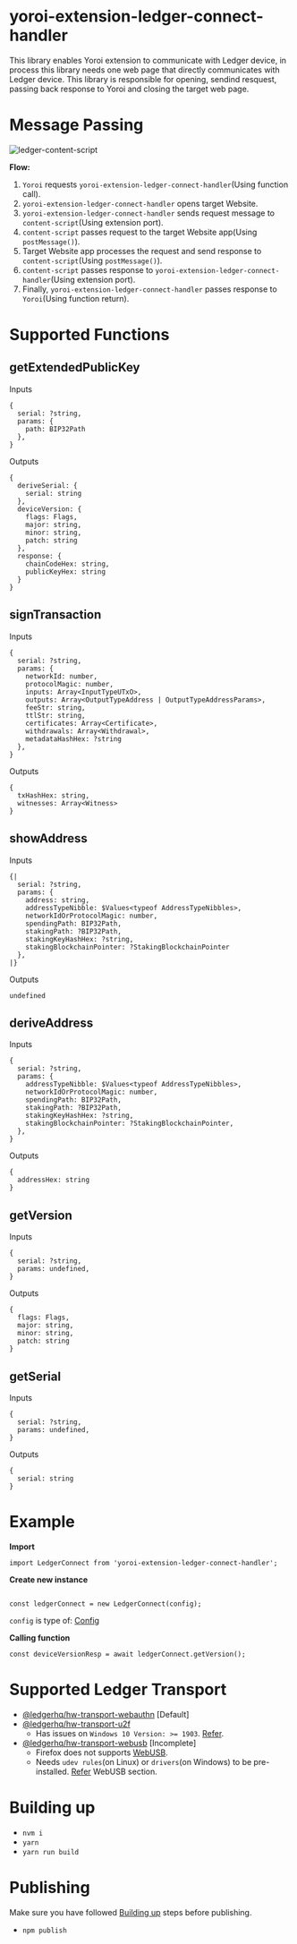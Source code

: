 # yoroi-extension-ledger-connect-handler
This library enables Yoroi extension to communicate with Ledger device, in process this library needs one web page that directly communicates with Ledger device.
This library is responsible for opening, sendind resquest, passing back response to Yoroi and closing the target web page.

# Message Passing
![ledger-content-script](https://user-images.githubusercontent.com/19986226/66384568-f77fff00-e9f9-11e9-9d1d-dfe4b8afc5fc.png)

**Flow:**
1. `Yoroi` requests `yoroi-extension-ledger-connect-handler`(Using function call).
2. `yoroi-extension-ledger-connect-handler` opens target Website.
3. `yoroi-extension-ledger-connect-handler` sends request message to `content-script`(Using extension port).
4. `content-script` passes request to the target Website app(Using `postMessage()`).
5. Target Website app processes the request and send response to `content-script`(Using `postMessage()`).
6. `content-script` passes response to `yoroi-extension-ledger-connect-handler`(Using extension port).
7. Finally, `yoroi-extension-ledger-connect-handler` passes response to `Yoroi`(Using function return).

# Supported Functions

## getExtendedPublicKey

Inputs
```
{
  serial: ?string,
  params: {
    path: BIP32Path
  },
}
```
Outputs
```
{
  deriveSerial: {
    serial: string
  },
  deviceVersion: {
    flags: Flags,
    major: string,
    minor: string,
    patch: string
  },
  response: {
    chainCodeHex: string,
    publicKeyHex: string
  }
}
```

## signTransaction

Inputs
```
{
  serial: ?string,
  params: {
    networkId: number,
    protocolMagic: number,
    inputs: Array<InputTypeUTxO>,
    outputs: Array<OutputTypeAddress | OutputTypeAddressParams>,
    feeStr: string,
    ttlStr: string,
    certificates: Array<Certificate>,
    withdrawals: Array<Withdrawal>,
    metadataHashHex: ?string
  },
}
```
Outputs
```
{
  txHashHex: string,
  witnesses: Array<Witness>
}
```

## showAddress

Inputs
```
{|
  serial: ?string,
  params: {
    address: string,
    addressTypeNibble: $Values<typeof AddressTypeNibbles>,
    networkIdOrProtocolMagic: number,
    spendingPath: BIP32Path,
    stakingPath: ?BIP32Path,
    stakingKeyHashHex: ?string,
    stakingBlockchainPointer: ?StakingBlockchainPointer
  },
|}
```
Outputs
```
undefined
```

## deriveAddress

Inputs
```
{
  serial: ?string,
  params: {
    addressTypeNibble: $Values<typeof AddressTypeNibbles>,
    networkIdOrProtocolMagic: number,
    spendingPath: BIP32Path,
    stakingPath: ?BIP32Path,
    stakingKeyHashHex: ?string,
    stakingBlockchainPointer: ?StakingBlockchainPointer,
  },
}
```
Outputs
```
{
  addressHex: string
}
```

## getVersion

Inputs
```
{
  serial: ?string,
  params: undefined,
}
```
Outputs
```
{
  flags: Flags,
  major: string,
  minor: string,
  patch: string
}
```

## getSerial

Inputs
```
{
  serial: ?string,
  params: undefined,
}
```
Outputs
```
{
  serial: string
}
```

# Example
**Import**
```
import LedgerConnect from 'yoroi-extension-ledger-connect-handler';
```
**Create new instance**
```

const ledgerConnect = new LedgerConnect(config);
```
`config` is type of: [Config](https://github.com/Emurgo/yoroi-extension-ledger-connect-handler/blob/c88151a718c660ef63bbbcd563de452a29861348/src/types.js#L43)

**Calling function**
```
const deviceVersionResp = await ledgerConnect.getVersion();
```

# Supported Ledger Transport
- [@ledgerhq/hw-transport-webauthn](https://www.npmjs.com/package/@ledgerhq/hw-transport-webauthn) [Default]
- [@ledgerhq/hw-transport-u2f](https://www.npmjs.com/package/@ledgerhq/hw-transport-u2f)
  - Has issues on `Windows 10 Version: >= 1903`. [Refer](https://github.com/Emurgo/yoroi-frontend/pull/696).
- [@ledgerhq/hw-transport-webusb](https://www.npmjs.com/package/@ledgerhq/hw-transport-webusb) [Incomplete]
  - Firefox does not supports [WebUSB](https://caniuse.com/#feat=webusb).
  - Needs `udev rules`(on Linux) or `drivers`(on Windows) to be pre-installed. [Refer](https://github.com/Emurgo/yoroi-frontend/pull/696) WebUSB section.

# <a name="building-up">Building up</a>
- `nvm i`
- `yarn`
- `yarn run build`

# Publishing
Make sure you have followed [Building up](#building-up) steps before publishing.
- `npm publish`
